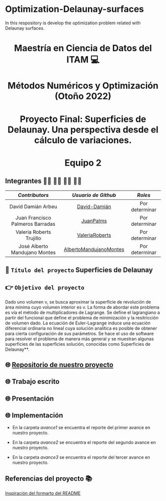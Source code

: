 # Optimization-Delaunay-surfaces
In this respository is develop the optimization problem related with Delaunay surfaces.

<p align = "center">

# <p align = "center"> Maestría en Ciencia de Datos del ITAM :computer:
    
# <p align = "center"> Métodos Numéricos y Optimización (Otoño 2022)    
    
# <p align = "center"> Proyecto Final: Superficies de Delaunay. Una perspectiva desde el cálculo de variaciones.
  
# <p align = "center"> Equipo 2

## Integrantes 👨‍🔬 👨‍🔬 👩‍🔬 👨‍🔬

|     ***Contributors***           |             ***Usuario de Github***                  |  ***Roles***  |                               
|:--------------------------------:|:----------------------------------------------------:|:----------------------:|
|        David Damián Arbeu        |     [David-Damián](https://github.com/David-Damian)  |       Por determinar   | 
| Juan Francisco Palmeros Barradas | [JuanPalms](https://github.com/JuanPalms)            |       Por determinar   | 
|       Valeria Roberts Trujillo   |  [ValeriaRoberts](https://github.com/ValeriaRoberts) |       Por determinar   | 
|  José Alberto Mandujano Montes   | [AlbertoMandujanoMontes](https://github.com/AlbertoMandujanoMontes) |       Por determinar   |

## :rocket: ```Título del proyecto``` Superficies de Delaunay

## 👉 ```Objetivo del proyecto``` 

 Dado uno volumen v, se busca aproximar la superficie de revolución de área mı́nima cuyo volumen interior es v. La forma de abordar este problema es vía el método de multiplicadores de Lagrange. Se
define el lagrangiano a partir del funcional que define el problema de minimización y la resitricción de volumen dado. 
La ecuación de Euler-Lagrange induce una ecuación diferencial ordinaria no lineal cuya solución analı́tica es posible de obtener para cierta configuración de sus parámetros. Se hace el uso de software para resolver el problema de manera más general y se muestran algunas superficies de las superficies solución, conocidas como Superficies de Delaunay**.

## 🌐 [Repositorio de nuestro proyecto](https://github.com/David-Damian/Optimization-Delaunay-surfaces)

## 🌐 Trabajo escrito

## 🌐 Presentación

## 🌐 Implementación


- En la carpeta *avance1* se encuentra el reporte del primer avance en nuestro proyecto.
 
- En la carpeta *avance2* se encuentra el reporte del segundo avance en nuestro proyecto.
    
- En la carpeta *avance3* se encuentra el reporte del tercer avance en nuestro proyecto.

## Referencias del proyecto :books: 
[Inspiración del formarto del README](https://github.com/David-Damian/analisis-numerico-computo-cientifico/blob/optimizacion-2021/proyecto_final/proyectos/equipos/equipo_1/README.md)
